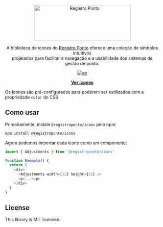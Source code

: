 <div align="center">
  <a href="https://registroponto.com.br/" target="_blank">
    <img alt="Registro Ponto" width="315" height="117" style="max-width: 100%" src="https://github.com/Registro-Ponto/rp-icons/assets/98567681/05358956-78db-4f61-905a-c60ff276dc8f">
  </a>
</div>

<p align="center">
  A biblioteca de ícones do <a href="https://registroponto.com.br/" target="_blank">Registro Ponto</a> oferece uma coleção de símbolos intuitivos<br/> projetados para facilitar a navegação e a usabilidade dos sistemas de gestão de ponto.
<p>

<div align="center">
  
  [![en](https://img.shields.io/badge/lang-en-red.svg)](https://github.com/Registro-Ponto/registro-ponto-libs/blob/main/rp-icons/README.md)

</div>

<p align="center">
  <a href=""><strong>Ver ícones</strong></a>
</p>

Os ícones são pré-configurados para poderem ser estilizados com a propriedade `color` do CSS

## Como usar

Primeiramente, instale `@registroponto/icons` pelo npm:

```sh
npm install @registroponto/icons
```

Agora podemos importar cada ícone como um componente:

```js
import { Adjustments } from '@registroponto/icons'

function Exemplo() {
  return (
    <div>
      <Adjustments width={32} height={32} />
      <p>...</p>
    </div>
  )
}
```

## License

This library is MIT licensed.
